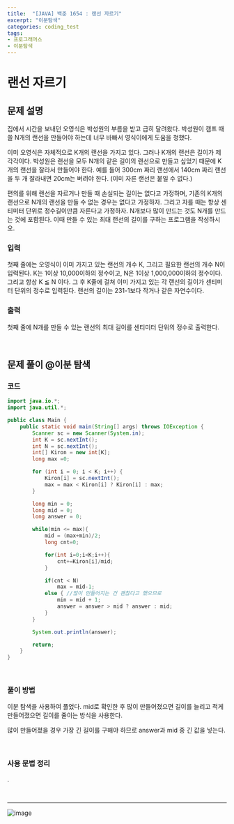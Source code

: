 ```yaml
---
title:  "[JAVA] 백준 1654 : 랜선 자르기"
excerpt: "이분탐색"
categories: coding_test
tags: 
- 프로그래머스
- 이분탐색 
---
```


# 랜선 자르기

## 문제 설명

집에서 시간을 보내던 오영식은 박성원의 부름을 받고 급히 달려왔다. 박성원이 캠프 때 쓸 N개의 랜선을 만들어야 하는데 너무 바빠서 영식이에게 도움을 청했다.

이미 오영식은 자체적으로 K개의 랜선을 가지고 있다. 그러나 K개의 랜선은 길이가 제각각이다. 박성원은 랜선을 모두 N개의 같은 길이의 랜선으로 만들고 싶었기 때문에 K개의 랜선을 잘라서 만들어야 한다. 예를 들어 300cm 짜리 랜선에서 140cm 짜리 랜선을 두 개 잘라내면 20cm는 버려야 한다. (이미 자른 랜선은 붙일 수 없다.)

편의를 위해 랜선을 자르거나 만들 때 손실되는 길이는 없다고 가정하며, 기존의 K개의 랜선으로 N개의 랜선을 만들 수 없는 경우는 없다고 가정하자. 그리고 자를 때는 항상 센티미터 단위로 정수길이만큼 자른다고 가정하자. N개보다 많이 만드는 것도 N개를 만드는 것에 포함된다. 이때 만들 수 있는 최대 랜선의 길이를 구하는 프로그램을 작성하시오.

### 입력

첫째 줄에는 오영식이 이미 가지고 있는 랜선의 개수 K, 그리고 필요한 랜선의 개수 N이 입력된다. K는 1이상 10,000이하의 정수이고, N은 1이상 1,000,000이하의 정수이다. 그리고 항상 K ≦ N 이다. 그 후 K줄에 걸쳐 이미 가지고 있는 각 랜선의 길이가 센티미터 단위의 정수로 입력된다. 랜선의 길이는 231-1보다 작거나 같은 자연수이다.

### 출력

첫째 줄에 N개를 만들 수 있는 랜선의 최대 길이를 센티미터 단위의 정수로 출력한다.

<br>

## 문제 풀이 @이분 탐색

### 코드

```java
import java.io.*;
import java.util.*;

public class Main {
    public static void main(String[] args) throws IOException {
        Scanner sc = new Scanner(System.in);
        int K = sc.nextInt();
        int N = sc.nextInt();
        int[] Kiron = new int[K];
        long max =0;

        for (int i = 0; i < K; i++) {
            Kiron[i] = sc.nextInt();
            max = max < Kiron[i] ? Kiron[i] : max;
        }

        long min = 0;
        long mid = 0;
        long answer = 0;

        while(min <= max){
            mid = (max+min)/2;
            long cnt=0;

            for(int i=0;i<K;i++){
                cnt+=Kiron[i]/mid;
            }

            if(cnt < N)
                max = mid-1;
            else { //많이 만들어지는 건 괜찮다고 했으므로
                min = mid + 1;
                answer = answer > mid ? answer : mid;
            }
        }

        System.out.println(answer);

        return;
    }
}

```

<br>

### 풀이 방법

이분 탐색을 사용하여 풀었다.
mid로 확인한 후 많이 만들어졌으면 길이를 늘리고 적게 만들어졌으면 길이를 줄이는 방식을 사용한다.

많이 만들어졌을 경우 가장 긴 길이를 구해야 하므로 answer과 mid 중 긴 값을 넣는다.

<br>

### 사용 문법 정리

.

<br>

---

![image](https://user-images.githubusercontent.com/37764581/160060640-425407ae-f541-4218-8781-0b58b049203e.png)

